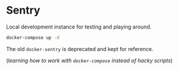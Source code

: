 # Sentry

Local development instance for testing and playing around.

```sh
docker-compose up -d
```

The old `docker-sentry` is deprecated and kept for reference.


(*learning how to work with `docker-compose` instead of hacky scripts*)
